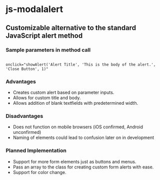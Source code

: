 <h1>js-modalalert</h1>
<h2>Customizable alternative to the standard JavaScript alert method</h2>
<h3>Sample parameters in method call</h3>
<code>
onclick="showAlert('Alert Title', 'This is the body of the alert.', 'Close Button', 1)"
</code>
<h3>Advantages</h3>
<ul>
<li>Creates custom alert based on parameter inputs.</li>
<li>Allows for custom title and body.</li>
<li>Allows addition of blank textfields with predetermined width.</li>
</ul>
<h3>Disadvantages</h3>
<ul>
<li>Does not function on mobile browsers (iOS confirmed, Android unconfirmed)</li>
<li>Naming of elements could lead to confusion later on in development</li>
</ul>
<h3>Planned Implementation</h3>
<ul>
<li>Support for more form elements just as buttons and menus.</li>
<li>Pass an array to the class for creating custom form alerts with ease.</li>
<li>Support for color change.</li>
</ul>
